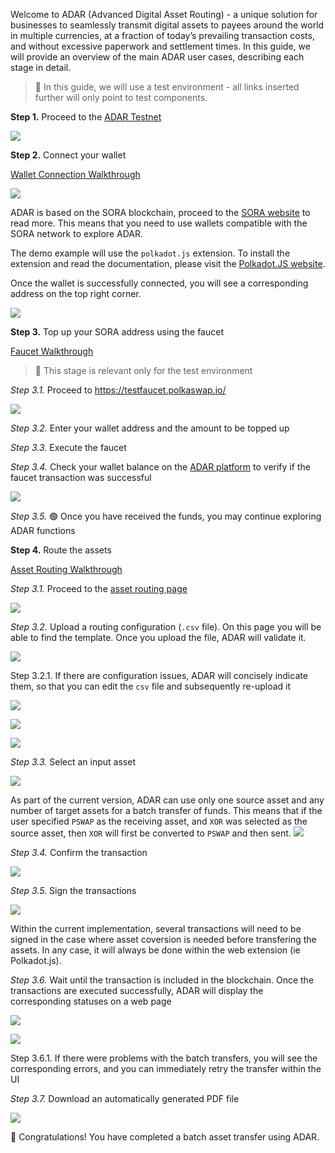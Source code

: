 Welcome to ADAR (Advanced Digital Asset Routing) - a unique solution for businesses to seamlessly transmit digital assets to payees around the world in multiple currencies, at a fraction of today’s prevailing transaction costs, and without excessive paperwork and settlement times. In this guide, we will provide an overview of the main ADAR user cases, describing each stage in detail.

> 📝 In this guide, we will use a test environment - all links inserted further will only point to test components.

**Step 1.** Proceed to the [ADAR Testnet](https://testnet.adar.com)

![](./assets/main.png)

**Step 2.** Connect your wallet

[Wallet Connection Walkthrough](./assets/connect_wallet.mov)

![](./assets/connect_wallet.png)

ADAR  is based on the SORA blockchain, proceed to the [SORA website](https://sora.org) to read more. This means that you need to use wallets compatible with the SORA network to explore ADAR.

The demo example will use the `polkadot.js` extension. To install the extension and read the documentation, please visit the [Polkadot.JS website](https://polkadot.js.org/extension/).

Once the wallet is successfully connected, you will see a corresponding address on the top right corner.

![](./assets/main_wallet_connected.png)

**Step 3.** Top up your SORA address using the faucet

[Faucet Walkthrough](./assets/faucet.mov)

> 📝 This stage is relevant only for the test environment

*Step 3.1.* Proceed to https://testfaucet.polkaswap.io/

![](./assets/faucet.png)

*Step 3.2.* Enter your wallet address and the amount to be topped up

*Step 3.3.* Execute the faucet

*Step 3.4.* Check your wallet balance on the [ADAR platform](https://testnet.adar.com/#/wallet) to verify if the faucet transaction was successful

![](./assets/balance.png)

*Step 3.5.* 🟢 Once you have received the funds, you may continue exploring ADAR functions

**Step 4.** Route the assets

[Asset Routing Walkthrough](./assets/main_flow.mp4)

*Step 3.1.* Proceed to the [asset routing page](https://testnet.adar.com/#/route-assets)

![](./assets/main_wallet_connected.png)

*Step 3.2.* Upload a routing configuration (`.csv` file). On this page you will be able to find the template. Once you upload the file, ADAR will validate it.

![](./assets/csv_validation.png)

Step 3.2.1. If there are configuration issues, ADAR will concisely indicate them, so that you can edit the `csv` file and subsequently re-upload it

![](./assets/issue_found.png)

![](./assets/issue_highlighted.png)

![](./assets/issue_resolved.png)

*Step 3.3.* Select an input asset

![](./assets/input_asset_selection.png)

As part of the current version, ADAR can use only one source asset and any number of target assets for a batch transfer of funds. This means that if the user specified `PSWAP` as the receiving asset, and `XOR` was selected as the source asset, then `XOR` will first be converted to `PSWAP` and then sent.
![](./assets/swap.png)

*Step 3.4.* Confirm the transaction

![](./assets/confirmation.png)

*Step 3.5.* Sign the transactions

![](./assets/sign.png)

Within the current implementation, several transactions will need to be signed in the case where asset coversion is needed before transfering the assets. In any case, it will always be done within the web extension (ie Polkadot.js).

*Step 3.6.* Wait until the transaction is included in the blockchain. Once the transactions are executed successfully, ADAR will display the corresponding statuses on a web page

![](./assets/routing_result.png)

![](./assets/routing_result_end.png)

Step 3.6.1. If there were problems with the batch transfers, you will see the corresponding errors, and you can immediately retry the transfer within the UI

*Step 3.7.* Download an automatically generated PDF file

![](./assets/pdf.png)

🎉 Congratulations! You have completed a batch asset transfer using ADAR.
